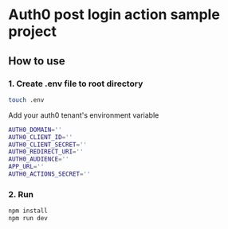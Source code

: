 # Auth0 post login action sample project

## How to use

### 1. Create .env file to root directory

```sh
touch .env
```

Add your auth0 tenant's environment variable

```sh
AUTH0_DOMAIN=''
AUTH0_CLIENT_ID=''
AUTH0_CLIENT_SECRET=''
AUTH0_REDIRECT_URI=''
AUTH0_AUDIENCE=''
APP_URL=''
AUTH0_ACTIONS_SECRET=''
```

### 2. Run

```bash
npm install
npm run dev
```